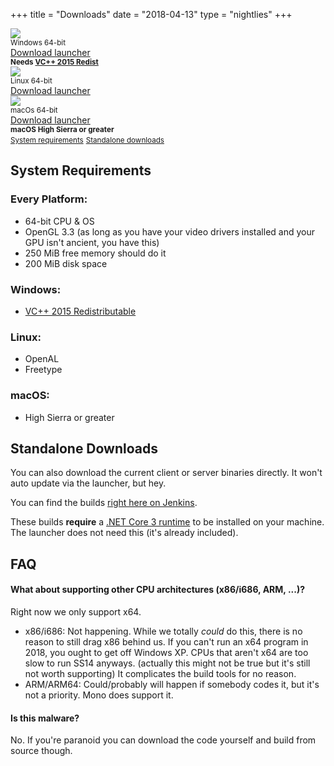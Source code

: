 +++
title = "Downloads"
date = "2018-04-13"
type = "nightlies"
+++

<div class="download-image-container">
	<div><div class="download-image"><a href="https://github.com/space-wizards/SS14.Launcher/releases/latest/download/SS14.Launcher_Windows.zip"><img class="download-img" src="/images/Windows_logo_2012.svg"></a><small><figcaption class="download-name">Windows 64-bit</figcaption></small><figcaption><a class="download-link" href="hhttps://github.com/space-wizards/SS14.Launcher/releases/latest/download/SS14.Launcher_Windows.zip">Download launcher</a></figcaption><figcaption><small><strong>Needs <a href="https://aka.ms/vs/16/release/vc_redist.x64.exe">VC++ 2015 Redist</a></strong></small></figcaption></div></div>
	<div><div class="download-image"><a href="https://github.com/space-wizards/SS14.Launcher/releases/latest/download/SS14.Launcher_Linux.zip"><img class="download-img" src="/images/tux.svg"></a><small><figcaption class="download-name">Linux 64-bit</figcaption></small><figcaption><a class="download-link" href="https://github.com/space-wizards/SS14.Launcher/releases/latest/download/SS14.Launcher_Linux.zip">Download launcher</a></div></div>
	<div><div class="download-image"><a href="https://github.com/space-wizards/SS14.Launcher/releases/latest/download/SS14.Launcher_macOS.zip"><img class="download-img" src="/images/Apple_logo.svg"></a><small><figcaption class="download-name">macOs 64-bit</figcaption></small><figcaption><a class="download-link" href="https://github.com/space-wizards/SS14.Launcher/releases/latest/download/SS14.Launcher_macOS.zip">Download launcher</a></figcaption><figcaption><small><strong>macOS High Sierra or greater</strong></small></figcaption></div></div>
</div>
<div id="download-sublinks">
	<small><a href="/about/nightlies/#system-requirements">System requirements</a></small>
	<small><a href="/about/nightlies/#standalone-downloads">Standalone downloads</a></small>
</div>

## System Requirements

### Every Platform:

* 64-bit CPU & OS
* OpenGL 3.3 (as long as you have your video drivers installed and your GPU isn't ancient, you have this)
* 250 MiB free memory should do it
* 200 MiB disk space

### Windows:

* [VC++ 2015 Redistributable](https://aka.ms/vs/16/release/vc_redist.x64.exe)

### Linux:

* OpenAL
* Freetype

### macOS:

* High Sierra or greater

## Standalone Downloads

You can also download the current client or server binaries directly. It won't auto update via the launcher, but hey.

You can find the builds [right here on Jenkins](https://builds.spacestation14.io/jenkins/job/SS14%20Content/).

These builds **require** a [.NET Core 3 runtime](https://dotnet.microsoft.com/download) to be installed on your machine. The launcher does not need this (it's already included).

## FAQ

####  What about supporting other CPU architectures (x86/i686, ARM, ...)?

Right now we only support x64.

* x86/i686: Not happening. While we totally *could* do this, there is no reason to still drag x86 behind us. If you can't run an x64 program in 2018, you ought to get off Windows XP. CPUs that aren't x64 are too slow to run SS14 anyways. (actually this might not be true but it's still not worth supporting) It complicates the build tools for no reason.
* ARM/ARM64: Could/probably will happen if somebody codes it, but it's not a priority. Mono does support it.

####  Is this malware?

No. If you're paranoid you can download the code yourself and build from source though.
